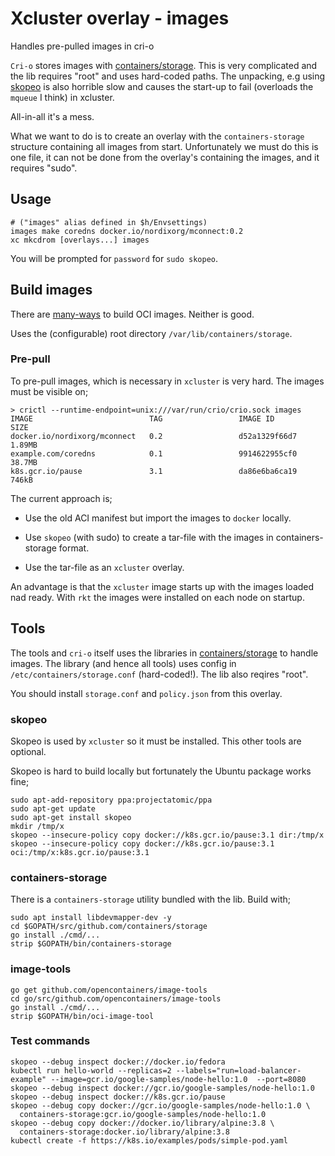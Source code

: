 Xcluster overlay - images
=========================

Handles pre-pulled images in cri-o

`Cri-o` stores images with
[containers/storage](https://github.com/containers/storage). This is
very complicated and the lib requires "root" and uses hard-coded
paths. The unpacking, e.g using
[skopeo](https://github.com/containers/skopeo) is also horrible slow
and causes the start-up to fail (overloads the `mqueue` I think) in
xcluster.

All-in-all it's a mess.

What we want to do is to create an overlay with the
`containers-storage` structure containing all images from
start. Unfortunately we must do this is one file, it can not be done
from the overlay's containing the images, and it requires "sudo".


Usage
-----

```
# ("images" alias defined in $h/Envsettings)
images make coredns docker.io/nordixorg/mconnect:0.2
xc mkcdrom [overlays...] images
```

You will be prompted for `password` for `sudo skopeo`.


Build images
------------

There are
[many-ways](https://www.projectatomic.io/blog/2018/03/the-many-ways-to-build-oci-images/)
to build OCI images. Neither is good.

Uses the (configurable) root directory `/var/lib/containers/storage`.


### Pre-pull

To pre-pull images, which is necessary in `xcluster` is very hard. The
images must be visible on;

```
> crictl --runtime-endpoint=unix:///var/run/crio/crio.sock images
IMAGE                          TAG                 IMAGE ID            SIZE
docker.io/nordixorg/mconnect   0.2                 d52a1329f66d7       1.89MB
example.com/coredns            0.1                 9914622955cf0       38.7MB
k8s.gcr.io/pause               3.1                 da86e6ba6ca19       746kB
```

The current approach is;

* Use the old ACI manifest but import the images to `docker` locally.

* Use `skopeo` (with sudo) to create a tar-file with the images in
  containers-storage format.

* Use the tar-file as an `xcluster` overlay.

An advantage is that the `xcluster` image starts up with the images loaded
nad ready. With `rkt` the images were installed on each node on
startup.


Tools
-----

The tools and `cri-o` itself uses the libraries in
[containers/storage](https://github.com/containers/storage) to handle
images. The library (and hence all tools) uses config in
`/etc/containers/storage.conf` (hard-coded!). The lib also reqires
"root".

You should install `storage.conf` and `policy.json` from this overlay.

### skopeo

Skopeo is used by `xcluster` so it must be installed. This other tools are
optional.

Skopeo is hard to build locally but fortunately the Ubuntu package
works fine;

```
sudo apt-add-repository ppa:projectatomic/ppa
sudo apt-get update
sudo apt-get install skopeo
mkdir /tmp/x
skopeo --insecure-policy copy docker://k8s.gcr.io/pause:3.1 dir:/tmp/x
skopeo --insecure-policy copy docker://k8s.gcr.io/pause:3.1 oci:/tmp/x:k8s.gcr.io/pause:3.1
```

### containers-storage

There is a `containers-storage` utility bundled with the lib.  Build
with;

```
sudo apt install libdevmapper-dev -y
cd $GOPATH/src/github.com/containers/storage
go install ./cmd/...
strip $GOPATH/bin/containers-storage
```

### image-tools

```
go get github.com/opencontainers/image-tools
cd go/src/github.com/opencontainers/image-tools
go install ./cmd/...
strip $GOPATH/bin/oci-image-tool
```


### Test commands

```
skopeo --debug inspect docker://docker.io/fedora
kubectl run hello-world --replicas=2 --labels="run=load-balancer-example" --image=gcr.io/google-samples/node-hello:1.0  --port=8080
skopeo --debug inspect docker://gcr.io/google-samples/node-hello:1.0
skopeo --debug inspect docker://k8s.gcr.io/pause
skopeo --debug copy docker://gcr.io/google-samples/node-hello:1.0 \
  containers-storage:gcr.io/google-samples/node-hello:1.0
skopeo --debug copy docker://docker.io/library/alpine:3.8 \
  containers-storage:docker.io/library/alpine:3.8
kubectl create -f https://k8s.io/examples/pods/simple-pod.yaml
```
